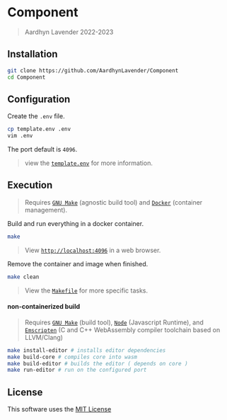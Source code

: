 # Component

> Aardhyn Lavender 2022-2023

## Installation

```bash
git clone https://github.com/AardhynLavender/Component
cd Component
```

## Configuration

Create the `.env` file.

```bash
cp template.env .env
vim .env
```

The port default is `4096`.

> view the [`template.env`](./template.env) for more information.

## Execution

> Requires [`GNU Make`](https://www.gnu.org/software/make/) (agnostic build tool) and [`Docker`](https://docs.docker.com/?_gl=1*1dpf1tn*_ga*ODY2NDcwMzM5LjE2NjgwMjM2NDE.*_ga_XJWPQMJYHQ*MTY4OTg1MTQwMC40Mi4xLjE2ODk4NTE0MDAuNjAuMC4w) (container management).

Build and run everything in a docker container.

```bash
make
```

> View [`http://localhost:4096`](`http://localhost:4096`) in a web browser.

Remove the container and image when finished.

```bash
make clean
```

> View the [`Makefile`](./Makefile) for more specific tasks.

#### non-containerized build

> Requires [`GNU Make`](https://www.gnu.org/software/make/) (build tool), [`Node`](https://nodejs.org/en/docs) (Javascript Runtime), and [`Emscripten`](https://emscripten.org/docs/introducing_emscripten/index.html) (C and C++ WebAssembly compiler toolchain based on LLVM/Clang)

```bash
make install-editor # installs editor dependencies
make build-core # compiles core into wasm
make build-editor # builds the editor ( depends on core )
make run-editor # run on the configured port
```

## License

This software uses the [MIT License](LICENSE.md)
